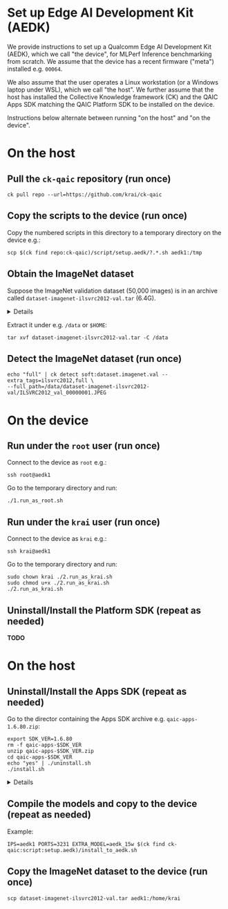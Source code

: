# Set up Edge AI Development Kit (AEDK)

We provide instructions to set up a Qualcomm Edge AI Development Kit (AEDK),
which we call "the device", for MLPerf Inference benchmarking from scratch.
We assume that the device has a recent firmware ("meta") installed e.g. `00064`.

We also assume that the user operates a Linux workstation (or a Windows laptop
under WSL), which we call "the host". We further assume that the host has
installed the Collective Knowledge framework (CK) and the QAIC Apps SDK
matching the QAIC Platform SDK to be installed on the device.

Instructions below alternate between running "on the host" and "on the device".

# On the host

## Pull the `ck-qaic` repository (run once)

```
ck pull repo --url=https://github.com/krai/ck-qaic
```

## Copy the scripts to the device (run once)

Copy the numbered scripts in this directory to a temporary directory on the device e.g.:

```
scp $(ck find repo:ck-qaic)/script/setup.aedk/?.*.sh aedk1:/tmp
```

## Obtain the ImageNet dataset

Suppose the ImageNet validation dataset (50,000 images) is in an archive called
`dataset-imagenet-ilsvrc2012-val.tar` (6.4G).

<details><pre>
&dollar; md5sum dataset-imagenet-ilsvrc2012-val.tar
3f31a40f2bb902e28aa23aad0fc8e383  dataset-imagenet-ilsvrc2012-val.tar
</pre></details>

Extract it under e.g. `/data` or `$HOME`:
```
tar xvf dataset-imagenet-ilsvrc2012-val.tar -C /data
```

## Detect the ImageNet dataset (run once)
```
echo "full" | ck detect soft:dataset.imagenet.val --extra_tags=ilsvrc2012,full \
--full_path=/data/dataset-imagenet-ilsvrc2012-val/ILSVRC2012_val_00000001.JPEG
```

# On the device

## Run under the `root` user (run once)

Connect to the device as `root` e.g.:
```
ssh root@aedk1
```

Go to the temporary directory and run:
```
./1.run_as_root.sh
```

## Run under the `krai` user (run once)

Connect to the device as `krai` e.g.:
```
ssh krai@aedk1
```

Go to the temporary directory and run:
```
sudo chown krai ./2.run_as_krai.sh
sudo chmod u+x ./2.run_as_krai.sh
./2.run_as_krai.sh
```

## Uninstall/Install the Platform SDK (repeat as needed)
**TODO**

# On the host

## Uninstall/Install the Apps SDK (repeat as needed)

Go to the director containing the Apps SDK archive e.g. `qaic-apps-1.6.80.zip`:

```
export SDK_VER=1.6.80
rm -f qaic-apps-$SDK_VER
unzip qaic-apps-$SDK_VER.zip
cd qaic-apps-$SDK_VER
echo "yes" | ./uninstall.sh
./install.sh
```

<details><pre>
&dollar; grep build_id /opt/qti-aic/versions/apps.xml -B1
                <base_version>1.6</base_version>
                <build_id>80</build_id>
</pre></details>

## Compile the models and copy to the device (repeat as needed)

Example:
```
IPS=aedk1 PORTS=3231 EXTRA_MODEL=aedk_15w $(ck find ck-qaic:script:setup.aedk)/install_to_aedk.sh
```

## Copy the ImageNet dataset to the device (run once)

```
scp dataset-imagenet-ilsvrc2012-val.tar aedk1:/home/krai
```
